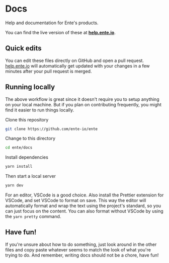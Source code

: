 # Docs

Help and documentation for Ente's products.

You can find the live version of these at
**[help.ente.io](https://help.ente.io)**.

## Quick edits

You can edit these files directly on GitHub and open a pull request.
[help.ente.io](https://help.ente.io) will automatically get updated with your
changes in a few minutes after your pull request is merged.

## Running locally

The above workflow is great since it doesn't require you to setup anything on
your local machine. But if you plan on contributing frequently, you might find
it easier to run things locally.

Clone this repository

```sh
git clone https://github.com/ente-io/ente
```

Change to this directory

```sh
cd ente/docs
```

Install dependencies

```sh
yarn install
```

Then start a local server

```sh
yarn dev
```

For an editor, VSCode is a good choice. Also install the Prettier extension for
VSCode, and set VSCode to format on save. This way the editor will automatically
format and wrap the text using the project's standard, so you can just focus on
the content. You can also format without VSCode by using the `yarn pretty`
command.

## Have fun!

If you're unsure about how to do something, just look around in the other files
and copy paste whatever seems to match the look of what you're trying to do. And
remember, writing docs should not be a chore, have fun!
